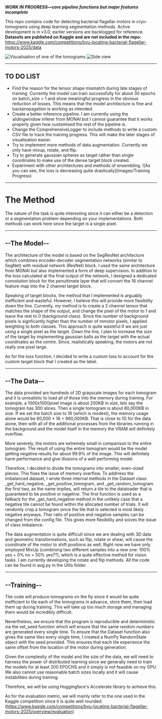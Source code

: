 ***WORK IN PROGRESS—core pipeline functions but major features incomplete***


This repo contains code for detecting bacterial flagellar motors in cryo-tomograms using deep learning segmentation methods. Active development is in v3.0; earlier versions are backlogged for reference.  
**Datasets are published on Kaggle and are not included in the repo:**  
https://www.kaggle.com/competitions/byu-locating-bacterial-flagellar-motors-2025/data


![Visualisation of one of the tomograms](images/tomo_top)
![Side view](images/tomo_side)

---

## TO DO LIST

- Find the reason for the tensor shape mismatch during late stages of training. Currently the model can train successfully for about 30 epochs on batch_size = 1 and show meaningful progress in the obvious reduction of losses. This means that the model architecture is fine and backpropagation is working as intended.
- Create a better inference pipeline. I am currently using the slidingwindow inferer from MONAI but I cannot guarantee that it works properly given how customised the rest of the pipeline is.
- Change the ComprehensiveLogger to include methods to write a custom CSV file to track the training progress. This will make the later stages of visualisation easier.
- Try to implement more methods of data augmentation. Currently we only have mixup, rotate, and flip.
- Try to generate gaussian spheres as target rather than single coordinates to make use of the dense target block created.
- Experiment with other architectures and methods of ensembling.
![As you can see, the loss is decreasing quite drastically](images/Training Progress)

---

# The Method

The nature of the task is quite interesting since it can either be a detection or a segmentation problem depending on your implementations. Both methods can work here since the target is a single pixel.

---

## --The Model--

The architecture of the model is based on the SegResNet architecture which combines encoder-decoder segmentation networks (similar to SegNet) with residual network (ResNet) block. I used the same architecture from MONAI but also implemented a form of deep supervision. In addition to the loss calculated at the final output of the network, I designed a dedicated convolution block for the penultimate layer that will convert the 16 channel feature map into the 2 channel target block.

Speaking of target blocks, the method that I implemented is arguably inefficient and wasteful. However, I believe this will provide more flexibility down the line. Currently, my method is to create a 2 channel tensor that matches the shape of the output, and change the pixel of the motor to 1 and leave the rest to 0 (background class). Since the number of background pixels is signficantly higher than the number of mmotor pixels, I applied weighting to both classes. This approach is quite wasteful if we are just using a single pixel as the target. Down the line, I plan to increase the size of the target by implementing gaussian balls as the target with the actual coordinates as the centre. Since, realistically speaking, the motors are not really one pixel large.

As for the loss function, I decided to write a custom loss to account for the custom target block that I created as the label.

---

## --The Data--

The data provided are hundreds of 2D grayscale images for each tomogram and it is unrealistic to load all of those into the memory during training. For example, a 1000x1000pixel image is about 200KB in size, lets say the tomogram has 300 slices. Then a single tomogram is about 60,000KB in size. If we set the batch size to 16 (which is modest), the memory usage alone would be 60,000 * 16 = 960,000KB. That is close to 1G for the data alone, then with all of the additional processes from the libraries running in the background and the model itself in the memory the VRAM will definitely overflow.

More severely, the motors are extremely small in comparison to the entire tomogram. The result of using the entire tomogram would be the model getting negative results for about 99.9% of the image. This will definitely harm performance and give illusions of a well performing model.

Therefore, I decided to divide the tomograms into smaller, even-sized pieces. This fixes the issue of memory overflow. To addrress the imbalanced dataset, I wrote three internal methods in the Dataset class: _get_hard_negative, _get_positive_tomogram, and  _get_random_tomogram. the first two, as the name implies, will return a tile to the dataloader that is guaranteed to be positive or nagetive. The first function is used as a fallback for the _get_hard_negative method in the unlikely case that a negative tile cannot be found within the allocated number of trials. It will randomly crop a tomogram since the tile that is selected is most likely negative anyways. Ther ratio of positive and negative samples can be changed from the config file. This gives more flexibility and solves the issue of class imbalance.

The data augmentation is quite difficult since we are dealing with 3D data and geometric transformations, such as flip, rotate or shear, will cause the coordinate of the motor to shift positions as well. Right now we have only employed MixUp (combining two different samples into a new one: 100% yes + 0% no = 50% yes??), which is a quite effective method for vision tasks. I am currently developing the rotate and flip methods. All the code can be found in aug.py in the Utils folder.

---

## --Training--

The code will produce tomograms on the fly since it would be quite inefficient to tile each of the tomograms in advance, store them, then load them up during training. This will take up too much storage and managing them would be incredibly difficult.

Nevertheless, we ensure that the program is reproducible and deterministic via the set_seed function which will ensure that the same random numbers are generated every single time. To ensure that the Dataset function also gives the same tiles every single time, I created a NumPy RandomState object with the seed provided. This ensures that each tile experience the same offset from the location of the motor during generation.

Given the complexity of the model and the size of the data, we will need to harness the power of distributed learning since we generally need to train the models for at least 200 EPOCHS and it simply is not feasible on my GPU. We also cannot use reasonable batch sizes locally and it will cause instabilities during training.

Therefore, we will be using Huggingface's Accelerate library to achieve this.

As for the evaluation metric, we will mainly refer to the one used in the Kaggle competition since it is quite well rounded.  
(https://www.kaggle.com/competitions/byu-locating-bacterial-flagellar-motors-2025/overview/evaluation)
